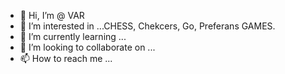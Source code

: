 - 👋 Hi, I’m @ VAR
- 👀 I’m interested in ...CHESS, Chekcers, Go, Preferans GAMES.
- 🌱 I’m currently learning ...
- 💞️ I’m looking to collaborate on ...
- 📫 How to reach me ...

<!---
VAR-RAV/VAR-RAV is a ✨ special ✨ repository because its `README.md` (this file) appears on your GitHub profile.
You can click the Preview link to take a look at your changes.
--->
